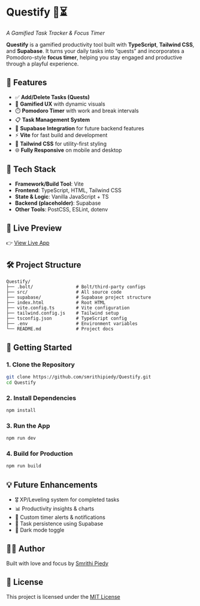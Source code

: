 # Questify 🧩⏳  
_A Gamified Task Tracker & Focus Timer_

**Questify** is a gamified productivity tool built with **TypeScript**, **Tailwind CSS**, and **Supabase**. It turns your daily tasks into “quests” and incorporates a Pomodoro-style **focus timer**, helping you stay engaged and productive through a playful experience.

## 🌟 Features

- ✅ **Add/Delete Tasks (Quests)**  
- 🧠 **Gamified UX** with dynamic visuals  
- ⏱️ **Pomodoro Timer** with work and break intervals  
- 📋 **Task Management System**  
- 🔗 **Supabase Integration** for future backend features  
- ⚡ **Vite** for fast build and development  
- 💅 **Tailwind CSS** for utility-first styling  
- 🌐 **Fully Responsive** on mobile and desktop

## 🧰 Tech Stack

- **Framework/Build Tool**: Vite
- **Frontend**: TypeScript, HTML, Tailwind CSS
- **State & Logic**: Vanilla JavaScript + TS
- **Backend (placeholder)**: Supabase
- **Other Tools**: PostCSS, ESLint, dotenv

## 📸 Live Preview

👉 [View Live App](https://questify-task-tracker.netlify.app/)

## 🛠 Project Structure

```
Questify/
├── .bolt/                # Bolt/third-party configs
├── src/                  # All source code
├── supabase/             # Supabase project structure
├── index.html            # Root HTML
├── vite.config.ts        # Vite configuration
├── tailwind.config.js    # Tailwind setup
├── tsconfig.json         # TypeScript config
├── .env                  # Environment variables
└── README.md             # Project docs
```

## 🚀 Getting Started

### 1. Clone the Repository

```bash
git clone https://github.com/smrithipiedy/Questify.git
cd Questify
```

### 2. Install Dependencies

```bash
npm install
```

### 3. Run the App

```bash
npm run dev
```

### 4. Build for Production

```bash
npm run build
```

## 💡 Future Enhancements

- 🎖️ XP/Leveling system for completed tasks
- 📊 Productivity insights & charts
- 🔔 Custom timer alerts & notifications
- 💾 Task persistence using Supabase
- 🌙 Dark mode toggle

## 🙋‍♀️ Author

Built with love and focus by [Smrithi Piedy](https://github.com/smrithipiedy)

## 📜 License

This project is licensed under the [MIT License](LICENSE)

